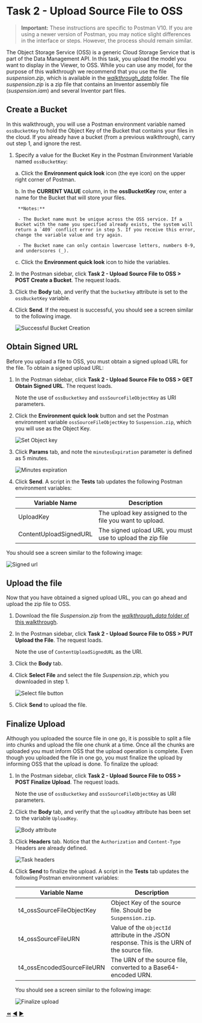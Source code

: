 # Task 2 - Upload Source File to OSS

> **Important:** These instructions are specific to Postman V10. If you are using a newer version of Postman, you may notice slight differences in the interface or steps. However, the process should remain similar.


The Object Storage Service (OSS) is a generic Cloud Storage Service that is part of the Data Management API. In this task, you upload the model you want to display in the Viewer, to OSS. While you can use any model, for the purpose of this walkthrough we recommend that you use the file *suspension.zip*, which is available in the [*walkthrough_data*](../walkthrough_data) folder. The file *suspension.zip* is a zip file that contains an Inventor assembly file (*suspension.iam*) and several Inventor part files.

## Create a Bucket

In this walkthrough, you will use a Postman environment variable named `ossBucketKey` to hold the Object Key of the Bucket that contains your files in the cloud. If you already have a bucket (from a previous walkthrough), carry out step 1, and ignore the rest.

1. Specify a value for the Bucket Key in the Postman Environment Variable named `ossBucketKey`:

    a. Click the **Environment quick look** icon (the eye icon) on the upper right corner of Postman.

    b. In the **CURRENT VALUE** column, in the **ossBucketKey** row, enter a name for the Bucket that will store your files.

        **Notes:**  
        
        - The Bucket name must be unique across the OSS service. If a Bucket with the name you specified already exists, the system will return a `409` conflict error in step 5. If you receive this error, change the variable value and try again.

        - The Bucket name can only contain lowercase letters, numbers 0-9, and underscores (_).

    c. Click the **Environment quick look** icon to hide the variables.

2. In the Postman sidebar, click **Task 2 - Upload Source File to OSS > POST Create a Bucket**. The request loads.

3. Click the **Body** tab, and verify that the `bucketkey` attribute is set to the `ossBucketKey` variable.

4. Click **Send**. If the request is successful, you should see a screen similar to the following image.

    ![Successful Bucket Creation](../images/tutorial_04_task_1_create_a_bucket.png "Successful Bucket Creation")
    
    
## Obtain Signed URL

Before you upload a file to OSS, you must obtain a signed upload URL for the file. To obtain a signed upload URL:

1. In the Postman sidebar, click **Task 2 - Upload Source File to OSS > GET Obtain Signed URL**. The request loads.

   Note the use of `ossBucketkey` and `ossSourceFileObjectKey` as URI parameters.

2. Click the **Environment quick look** button and set the Postman environment variable `ossSourceFileObjectKey` to `Suspension.zip`, which you will use as the Object Key.

   ![Set Object key](../images/tutorial_04_task_2_obtain_signed_url_01.png "Set Object Key")

3. Click **Params** tab, and note the `minutesExpiration` parameter is defined as 5 minutes.

   ![Minutes expiration](../images/tutorial_04_task_2_obtain_signed_url_02.png "Minutes expiration")

4. Click **Send**. A script in the **Tests** tab updates the following Postman environment variables:

   | Variable Name              | Description                                                                                 |
   |----------------------------|---------------------------------------------------------------------------------------------|
   | UploadKey | The upload key assigned to the file you want to upload.                                                      |
   | ContentUploadSignedURL | The signed upload URL you must use to upload the zip file                                       |
   
You should see a screen similar to the following image:
   
   ![Signed url](../images/tutorial_04_task_2_obtain_signed_url_03.png "Signed url")
   
## Upload the file

Now that you have obtained a signed upload URL, you can go ahead and upload the zip file to OSS.

1. Download the file *Suspension.zip* from the [*walkthrough_data* folder of this walkthrough](../walkthrough_data).

2. In the Postman sidebar, click **Task 2 - Upload Source File to OSS > PUT Upload the File**. The request loads.

   Note the use of `ContentUploadSignedURL` as the URI.

3. Click the **Body** tab.

4. Click **Select File** and select the file *Suspension.zip*, which you downloaded in step 1.

   ![Select file button](../images/tutorial_04_task_2_upload_the_file.png "Select file button")
   
5. Click **Send** to upload the file.


## Finalize Upload

Although you uploaded the source file in one go, it is possible to split a file into chunks and upload the file one chunk at a time. Once all the chunks are uploaded you must inform OSS that the upload operation is complete. Even though you uploaded the file in one go, you must finalize the upload by informing OSS that the upload is done. To finalize the upload:

1. In the Postman sidebar, click **Task 2 - Upload Source File to OSS > POST Finalize Upload**. The request loads.

   Note the use of `ossBucketkey` and `ossSourceFileObjectKey` as URI parameters.

2. Click the **Body** tab, and verify that the `uploadKey` attribute has been set to the variable `UploadKey`.

   ![Body attribute](../images/tutorial_04_task_2_finalize_upload_01.png "Body attribute")

3. Click **Headers** tab. Notice that the `Authorization` and `Content-Type` Headers are already defined.

   ![Task headers](../images/tutorial_04_task_2_finalize_upload_02.png "Task headers")

4. Click **Send** to finalize the upload. A script in the **Tests** tab updates the following Postman environment variables:

   | Variable Name              | Description                                                                                 |
   |----------------------------|---------------------------------------------------------------------------------------------|
   | t4_ossSourceFileObjectKey  | Object Key of the source file. Should be `Suspension.zip`.                                         |
   | t4_ossSourceFileURN        | Value of the `objectId` attribute in the JSON response. This is the URN of the source file. |
   | t4_ossEncodedSourceFileURN | The URN of the source file, converted to a Base64-encoded URN.                              |


    You should see a screen similar to the following image:

    ![Finalize upload](../images/tutorial_04_task_2_finalize_upload_03.png "Finalize upload")

[:rewind:](../readme.md "readme.md") [:arrow_backward:](task-1.md "Previous task") [:arrow_forward:](task-3_option_2.md "Next task")
